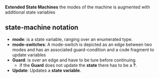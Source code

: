 **Extended State Machines** the modes of the machine is augmented with additional state variables
## state-machine notation
- **mode**: is a state variable, ranging over an enumerated type.
- **mode-switches**: A mode-switch is depicted as an edge between two modes and has an associated guard-condition and a code fragment to update variables
- **Guard**: is over an edge and have to be ture before continuing.
	- if  the **Guard** does not update the **state** there has to be a **?**.
- **Update**: Updates a **state variable**.